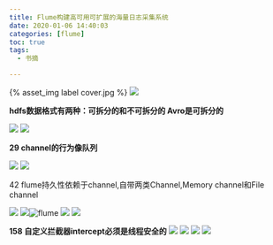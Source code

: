 ```yaml
---
title: Flume构建高可用可扩展的海量日志采集系统
date: 2020-01-06 14:40:03
categories: [flume]
toc: true
tags:
  - 书摘

---
```

{% asset_img label cover.jpg %}
![](Flume构建高可用可扩展的海量日志采集系统/cover.jpg)

**hdfs数据格式有两种：可拆分的和不可拆分的
Avro是可拆分的**
<!-- more-->

![](/images/Flume构建高可用可扩展的海量日志采集系统/1.bmp)
![](Flume构建高可用可扩展的海量日志采集系统/1.bmp)

**29  channel的行为像队列**

![](/images/Flume构建高可用可扩展的海量日志采集系统/2.bmp)
![](Flume构建高可用可扩展的海量日志采集系统/2.bmp)



42 flume持久性依赖于channel,自带两类Channel,Memory channel和File channel

![](/images/Flume构建高可用可扩展的海量日志采集系统/3.bmp)
![](Flume构建高可用可扩展的海量日志采集系统/3.bmp)![flume](3.bmp)
![](/images/Flume构建高可用可扩展的海量日志采集系统/4.bmp)
![](Flume构建高可用可扩展的海量日志采集系统/4.bmp)

**158  自定义拦截器intercept必须是线程安全的**
![](/images/Flume构建高可用可扩展的海量日志采集系统/5.bmp)
![](Flume构建高可用可扩展的海量日志采集系统/5.bmp)
![](/images/Flume构建高可用可扩展的海量日志采集系统/6.bmp)
![](Flume构建高可用可扩展的海量日志采集系统/6.bmp)